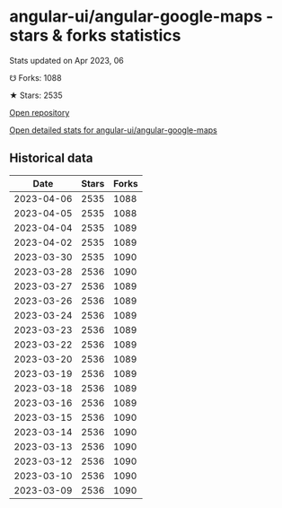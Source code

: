 # angular-ui/angular-google-maps - stars & forks statistics

Stats updated on Apr 2023, 06

☋ Forks: 1088

★ Stars: 2535

[Open repository](https://github.com/angular-ui/angular-google-maps)

[Open detailed stats for angular-ui/angular-google-maps](https://reviewgithub.com/rep/angular-ui/angular-google-maps)

## Historical data
| Date | Stars | Forks |
|------|-------|-------|
| 2023-04-06 | 2535 | 1088 | 
| 2023-04-05 | 2535 | 1088 | 
| 2023-04-04 | 2535 | 1089 | 
| 2023-04-02 | 2535 | 1089 | 
| 2023-03-30 | 2535 | 1090 | 
| 2023-03-28 | 2536 | 1090 | 
| 2023-03-27 | 2536 | 1089 | 
| 2023-03-26 | 2536 | 1089 | 
| 2023-03-24 | 2536 | 1089 | 
| 2023-03-23 | 2536 | 1089 | 
| 2023-03-22 | 2536 | 1089 | 
| 2023-03-20 | 2536 | 1089 | 
| 2023-03-19 | 2536 | 1089 | 
| 2023-03-18 | 2536 | 1089 | 
| 2023-03-16 | 2536 | 1089 | 
| 2023-03-15 | 2536 | 1090 | 
| 2023-03-14 | 2536 | 1090 | 
| 2023-03-13 | 2536 | 1090 | 
| 2023-03-12 | 2536 | 1090 | 
| 2023-03-10 | 2536 | 1090 | 
| 2023-03-09 | 2536 | 1090 | 

